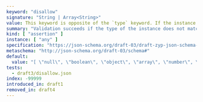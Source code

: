 ```yaml
---
keyword: "disallow"
signature: "String | Array<String>"
value: This keyword is opposite of the `type` keyword. If the instance is set to either a string that corresponds to one of the supported types, or any instance matching the values in a *non-empty* array of unique strings that correspond to one of the supported types, the instance is invalid
summary: "Validation succeeds if the type of the instance does not match the type represented by the given type, or does not match at least one of the given types."
kind: [ "assertion" ]
instance: [ "any" ]
specification: "https://json-schema.org/draft-03/draft-zyp-json-schema-03.pdf#5.25"
metaschema: "http://json-schema.org/draft-03/schema#"
default:
  value: "[ \"null\", \"boolean\", \"object\", \"array\", \"number\", \"string\", \"any\"]"
tests:
  - draft3/disallow.json
index: -99999
introduced_in: draft1
removed_in: draft4
---
```

